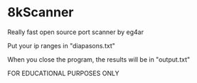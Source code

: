 # 8kScanner
Really fast open source port scanner by eg4ar

Put your ip ranges in "diapasons.txt"

When you close the program, the results will be in "output.txt"

FOR EDUCATIONAL PURPOSES ONLY

